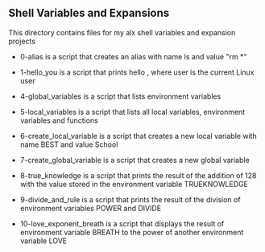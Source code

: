 ## Shell Variables and Expansions

This directory contains files for my alx shell variables and expansion projects

- 0-alias is a script that creates an alias with name ls and value "rm *"

- 1-hello_you is a script that prints hello <user>, where user is the current Linux user

- 4-global_variables is a script that lists environment variables

- 5-local_variables is a script that lists all local variables, environment variables and functions

- 6-create_local_variable is a script that creates a new local variable with name BEST and value School

- 7-create_global_variable is a script that creates a new global variable

- 8-true_knowledge is a script that prints the result of the addition of 128 with the value stored in the environment variable TRUEKNOWLEDGE

- 9-divide_and_rule is a script that prints the result of the division of environment variables POWER and DIVIDE

- 10-love_exponent_breath is a script that displays the result of environment variable BREATH to the power of another environment variable LOVE


